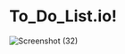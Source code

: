 # To_Do_List.io!
![Screenshot (32)](https://github.com/vikas200208/To_Do_List.io/assets/135458198/11b292ff-ee06-4619-95f8-1425a5019360)
